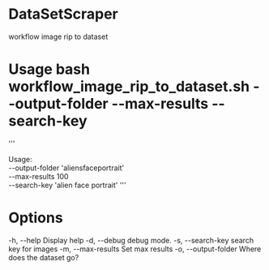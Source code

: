 # DataSetScraper
workflow image rip to dataset

# Usage bash workflow_image_rip_to_dataset.sh --output-folder <folder where the set will be writen> --max-results <max search results> --search-key <keyswords that need to be searched>
'''

Usage:   \
			--output-folder 'aliensfaceportrait' \
			--max-results 100 \
			--search-key 'alien face portrait'
'''   
# Options
-h, --help              Display help
-d, --debug         	debug mode.
-s, --search-key        search key for images
-m, --max-results       Set max results
-o, --output-folder     Where does the dataset go?
